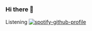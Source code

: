 ### Hi there 👋

<!--
**Emmanuelmak1/Emmanuelmak1** is a ✨ _special_ ✨ repository because its `README.md` (this file) appears on your GitHub profile.

Here are some ideas to get you started:

- 🔭 I’m currently working on ... Web Services 
- 🌱 I’m currently learning ... Restful
- 👯 I’m looking to collaborate on ... Open source
- 🤔 I’m looking for help with ...
- 💬 Ask me about ...
- 📫 How to reach me: ...
- 😄 Pronouns: ...
- ⚡ Fun fact: ...
-->
Listening [![spotify-github-profile](https://spotify-github-profile.vercel.app/api/view?uid=312aza77jilyb4rwpmsfcptqxu2i&cover_image=true&theme=default&show_offline=false&background_color=121212&interchange=false)](https://github.com/kittinan/spotify-github-profile)
